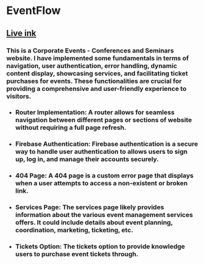 # EventFlow
## [Live ink](https://linktodocumentation)
### This is a Corporate Events - Conferences and Seminars website. I have implemented some fundamentals in terms of navigation, user authentication, error handling, dynamic content display, showcasing services, and facilitating ticket purchases for events. These functionalities are crucial for providing a comprehensive and user-friendly experience to visitors.

- ### Router Implementation: A router allows for seamless navigation between different pages or sections of website without requiring a full page refresh. 

- ### Firebase Authentication: Firebase authentication is a secure way to handle user authentication to allows users to sign up, log in, and manage their accounts securely.

- ### 404 Page: A 404 page is a custom error page that displays when a user attempts to access a non-existent or broken link.

- ### Services Page: The services page likely provides information about the various event management services offers. It could include details about event planning, coordination, marketing, ticketing, etc.

- ### Tickets Option: The tickets option to provide knowledge users to purchase event tickets through.